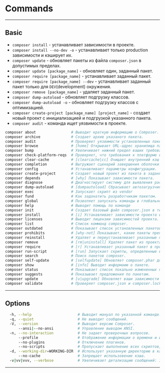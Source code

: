 # Commands
***
## Basic
- `composer install` - устанавливает зависимости в проекте.
- `composer install --no-dev -o` - устанавливает только production зависимости и кэширует их.
- `composer update` - обновляет пакеты из файла `composer.json` в допустимых пределах.
- `composer update [package_name]` - обновляет один, заданный пакет.
- `composer require [package_name]` - устанавливает заданный пакет.
- `composer require [package_name] --dev` - устанавливает заданный пакет только для `DEV`(development) окружения.
- `composer remove [package_name]` - удаляет заданный пакет.
- `composer dump-autoload` - обновляет подгрузку классов.
- `composer dump-autoload -o` - обновляет подгрузку классов с оптимизацией.
- `composer create-project [package_name] [project_name]` - создает новый проект с инициализацией и подгрузкой указанного пакета.
- `composer audit` - команда ищет уязвимости в проекте.

``` bash
composer about                # Выводит краткую информацию о Composer.
composer archive              # Создает архив указаного пакета.
composer audit                # Проверяет уязвимости установленных пакетов.
composer browse               # [home] Открывает URL-адрес хранилища пакета или домашнюю страницу в вашем браузере.
composer bump                 # Увеличивает нижний предел ваших требований к composer.json по сравнению с текущими установленными версиями/
composer check-platform-reqs  # Проверяет, что требования к платформе выполнены.
composer clear-cache          # [clearcache|cc] Очищает внутренний кэш пакетов composer.
composer completion           # Выгружает сценарий завершения оболочки.
composer config               # Устанавливает параметры конфигурации.
composer create-project       # Создает новый проект из пакета в заданной директории
composer depends              # [why] Показывает зависимости пакета.
composer diagnose             # Диагностирует систему для выявления распространенных ошибок
composer dump-autoload        # [dumpautoload] Сбрасывает автозагрузчик.
composer exec                 # Запускает скрипт из vendor
composer fund                 # Как задонатить разработчикам пакетом.
composer global               # Позволяет запускать команды в глобальном каталоге composer ($COMPOSER_HOME).
composer help                 # Выводит помощь по команде
composer init                 # Создает базовый файл composer.json в текущую директорию.
composer install              # [i] Устанавливает зависимости проекта из composer.lock, если он присутствует, или устанавливает из composer.json.
composer licenses             # Выводит лицензии зависимостей проекта.
composer list                 # Список комманд composer.
composer outdated             # Показывает список установленных пакетов, для которых доступны обновления, включая их последнюю версию.
composer prohibits            # [why-not] Показывает, какие пакеты препятствуют установке данного пакета.
composer reinstall            # Удаляет и переустанавливает указанные пакеты.
composer remove               # [rm|uninstall] Удаляет пакет из проекта.
composer require              # [r] Устанавливает указанный пакет в проект.
composer run-script           # [run] Запускает скрипты, определенные в  composer.json.
composer search               # Поиск пакетов composer.
composer self-update          # [selfupdate] Обновляет composer.phar до последней версии.
composer show                 # [info] Выводит информаию о пакете.
composer status               # Показывает список локально измененных пакетов.
composer suggests             # Показывает предложения по пакетам.
composer update               # [u|upgrade] Обновляет ваши зависимости до последней версии в соответствии с composer.json и обновляет composer.lock.
composer validate             # Проверяет composer.json и composer.lock
```
***
## Options
``` bash
  -h, --help                     # Выводит мануал по указанной команде.
  -q, --quiet                    # Не выводит сообщений.
  -V, --version                  # Выводит версию Composer.
      --ansi|--no-ansi           # Управление выводом ANSI.
  -n, --no-interaction           # Не задает проверочных вопросов.
      --profile                  # Отображение информации о времени и использовании памяти.
      --no-plugins               # Отключение плагинов.
      --no-scripts               # Пропускает выполнение всех скриптов, определенных в файле composer.json.
  -d, --working-dir=WORKING-DIR  # Использует указанную директорию в качестве рабочей.
      --no-cache                 # Запрещает использовение кэша.
  -v|vv|vvv, --verbose           # Увеличивает детализацию сообщений: 1 для обычного вывода, 2 для более подробного вывода и 3 для отладки.
``` 
***

